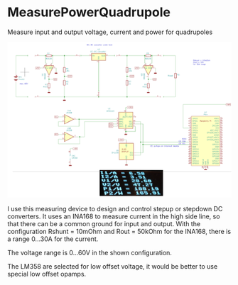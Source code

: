 # MeasurePowerQuadrupole
Measure input and output voltage, current and power for quadrupoles

![Picture](/measure_quadrupole.png)

I use this measuring device to design and control stepup or stepdown DC converters.
It uses an INA168 to measure current in the high side line, so that there can be a common ground for input and output.
With the configuration Rshunt = 10mOhm and Rout = 50kOhm for the INA168, there is a range 0...30A for the current.

The voltage range is 0...60V in the shown configuration.

The LM358 are selected for low offset voltage, it would be better to use special low offset opamps.



